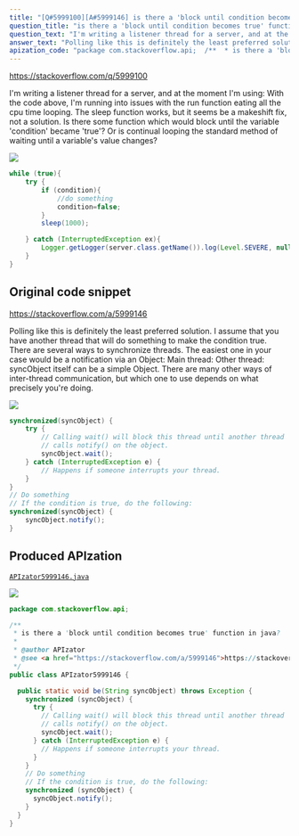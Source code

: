 ```yaml
---
title: "[Q#5999100][A#5999146] is there a 'block until condition becomes true' function in java?"
question_title: "is there a 'block until condition becomes true' function in java?"
question_text: "I'm writing a listener thread for a server, and at the moment I'm using: With the code above, I'm running into issues with the run function eating all the cpu time looping.  The sleep function works, but it seems be a makeshift fix, not a solution. Is there some function which would block until the variable 'condition' became 'true'? Or is continual looping the standard method of waiting until a variable's value changes?"
answer_text: "Polling like this is definitely the least preferred solution. I assume that you have another thread that will do something to make the condition true. There are several ways to synchronize threads. The easiest one in your case would be a notification via an Object: Main thread: Other thread: syncObject itself can be a simple Object. There are many other ways of inter-thread communication, but which one to use depends on what precisely you're doing."
apization_code: "package com.stackoverflow.api;  /**  * is there a 'block until condition becomes true' function in java?  *  * @author APIzator  * @see <a href=\"https://stackoverflow.com/a/5999146\">https://stackoverflow.com/a/5999146</a>  */ public class APIzator5999146 {    public static void be(String syncObject) throws Exception {     synchronized (syncObject) {       try {         // Calling wait() will block this thread until another thread         // calls notify() on the object.         syncObject.wait();       } catch (InterruptedException e) {         // Happens if someone interrupts your thread.       }     }     // Do something     // If the condition is true, do the following:     synchronized (syncObject) {       syncObject.notify();     }   } }"
---
```


https://stackoverflow.com/q/5999100

I&#x27;m writing a listener thread for a server, and at the moment I&#x27;m using:
With the code above, I&#x27;m running into issues with the run function eating all the cpu time looping.  The sleep function works, but it seems be a makeshift fix, not a solution.
Is there some function which would block until the variable &#x27;condition&#x27; became &#x27;true&#x27;?
Or is continual looping the standard method of waiting until a variable&#x27;s value changes?


<div class="code-logo"><img src="/stackoverflow.png" /></div>

```java
while (true){
    try {
        if (condition){
            //do something
            condition=false;
        }
        sleep(1000);

    } catch (InterruptedException ex){
        Logger.getLogger(server.class.getName()).log(Level.SEVERE, null, ex);
    }
}
```


## Original code snippet

https://stackoverflow.com/a/5999146

Polling like this is definitely the least preferred solution.
I assume that you have another thread that will do something to make the condition true. There are several ways to synchronize threads. The easiest one in your case would be a notification via an Object:
Main thread:
Other thread:
syncObject itself can be a simple Object.
There are many other ways of inter-thread communication, but which one to use depends on what precisely you&#x27;re doing.

<div class="code-logo"><img src="/stackoverflow.png" /></div>

```java
synchronized(syncObject) {
    try {
        // Calling wait() will block this thread until another thread
        // calls notify() on the object.
        syncObject.wait();
    } catch (InterruptedException e) {
        // Happens if someone interrupts your thread.
    }
}
// Do something
// If the condition is true, do the following:
synchronized(syncObject) {
    syncObject.notify();
}
```

## Produced APIzation

[`APIzator5999146.java`](https://github.com/pasqualesalza/apization-temp/raw/main/data/search/APIzator5999146.java)

<div class="code-logo"><img src="/apizator.png" /></div>

```java
package com.stackoverflow.api;

/**
 * is there a 'block until condition becomes true' function in java?
 *
 * @author APIzator
 * @see <a href="https://stackoverflow.com/a/5999146">https://stackoverflow.com/a/5999146</a>
 */
public class APIzator5999146 {

  public static void be(String syncObject) throws Exception {
    synchronized (syncObject) {
      try {
        // Calling wait() will block this thread until another thread
        // calls notify() on the object.
        syncObject.wait();
      } catch (InterruptedException e) {
        // Happens if someone interrupts your thread.
      }
    }
    // Do something
    // If the condition is true, do the following:
    synchronized (syncObject) {
      syncObject.notify();
    }
  }
}

```